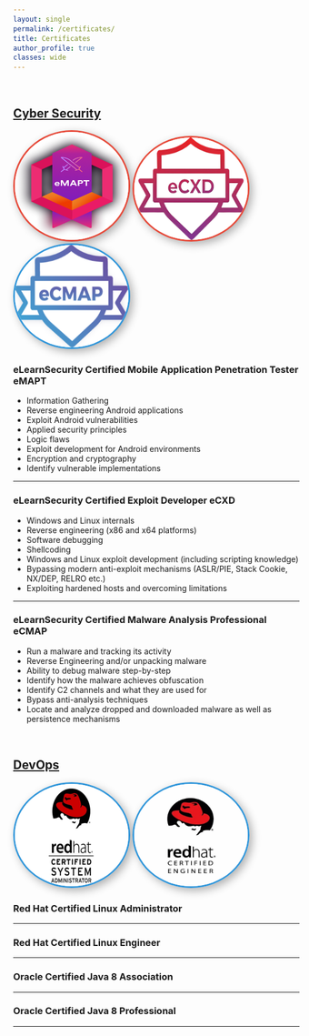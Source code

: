 ```yaml
---
layout: single
permalink: /certificates/
title: Certificates
author_profile: true
classes: wide
---
```


<br/>

## <u>Cyber Security</u>

<img src="../assets/images/certificates/eMAPT_badge.png" alt="eLearnSecurity Certified Mobile Application Penetration Tester eMAPT Badge" style="border-radius: 50%; border: 3px solid #e74c3c; background-color:white; width: 200px; height: 190px; box-shadow: 5px 5px 15px rgba(0, 0, 0, 0.3);"  /> 
<img src="../assets/images/certificates/eCXD_badge.png" alt="eLearnSecurity Certified Exploit Developer eCXD Badge" style="border-radius: 50%; border: 3px solid #e74c3c; background: white; width: 200px; height: 180px; box-shadow: 5px 5px 15px rgba(0, 0, 0, 0.3);" /> 
<img src="../assets/images/certificates/eCMAP_badge.png" alt="eLearnSecurity Certified Malware Analysis Professional eCMAP Badge" style="border-radius: 50%; border: 3px solid #3498db; background: white; width: 200px; height: 180px; box-shadow: 5px 5px 15px rgba(0, 0, 0, 0.3);" />

### eLearnSecurity Certified Mobile Application Penetration Tester eMAPT [<i class="fas fa-link" aria-hidden="true"></i>](https://ine.com)

- Information Gathering
- Reverse engineering Android applications
- Exploit Android vulnerabilities
- Applied security principles
- Logic flaws
- Exploit development for Android environments
- Encryption and cryptography
- Identify vulnerable implementations

----------------------------------------

### eLearnSecurity Certified Exploit Developer eCXD [<i class="fas fa-link" aria-hidden="true"></i>](https://ine.com)

- Windows and Linux internals
- Reverse engineering (x86 and x64 platforms)
- Software debugging
- Shellcoding
- Windows and Linux exploit development (including scripting knowledge)
- Bypassing modern anti-exploit mechanisms (ASLR/PIE, Stack Cookie, NX/DEP, RELRO etc.)
- Exploiting hardened hosts and overcoming limitations

----------------------------------------

### eLearnSecurity Certified Malware Analysis Professional eCMAP [<i class="fas fa-link" aria-hidden="true"></i>](https://ine.com)

- Run a malware and tracking its activity 
- Reverse Engineering and/or unpacking malware
- Ability to debug malware step-by-step
- Identify how the malware achieves obfuscation
- Identify C2 channels and what they are used for
- Bypass anti-analysis techniques
- Locate and analyze dropped and downloaded malware as well as persistence mechanisms

<br/>

## <u>DevOps</u>

<img src="../assets/images/certificates/rhcsa_badge.jpg" alt="Red Hat Certified Linux Administrator Badge" style="border-radius: 50%; border: 3px solid #3498db; width: 200px; height: 180px; box-shadow: 5px 5px 15px rgba(0, 0, 0, 0.3);" /> 
<img src="../assets/images/certificates/rhce_badge.jpg" alt="Red Hat Certified Linux Engineer Badge" style="border-radius: 50%; border: 3px solid #3498db; width: 200px; height: 180px; box-shadow: 5px 5px 15px rgba(0, 0, 0, 0.3);"  /> 

### Red Hat Certified Linux Administrator [<i class="fas fa-link" aria-hidden="true"></i>](https://ine.com)

----------------------------------------

### Red Hat Certified Linux Engineer [<i class="fas fa-link" aria-hidden="true"></i>](https://ine.com)

----------------------------------------

### Oracle Certified Java 8 Association [<i class="fas fa-link" aria-hidden="true"></i>](https://ine.com)

----------------------------------------

### Oracle Certified Java 8 Professional [<i class="fas fa-link" aria-hidden="true"></i>](https://ine.com)

----------------------------------------
